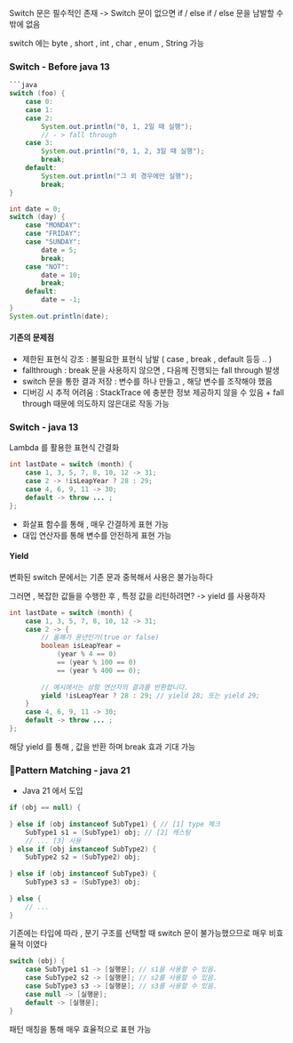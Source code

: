 Switch 문은 필수적인 존재
-> Switch 문이 없으면 if / else if / else 문을 남발할 수 밖에 없음

switch 에는 byte , short , int , char , enum , String 가능
### Switch - Before java 13

```java
```java
switch (foo) {
    case 0:
    case 1:
    case 2:
        System.out.println("0, 1, 2일 때 실행");
        // - > fall through
    case 3:
        System.out.println("0, 1, 2, 3일 때 실행");
        break;
    default:
        System.out.println("그 외 경우에만 실행");
        break;
}
```

```java
int date = 0;  
switch (day) {  
    case "MONDAY":  
    case "FRIDAY":  
    case "SUNDAY":  
        date = 5;  
        break;    
    case "NOT":  
        date = 10;  
        break;    
    default:  
        date = -1;  
}
System.out.println(date);
```
#### 기존의 문제점

- 제한된 표현식 강조 : 불필요한 표현식 남발 ( case , break , default 등등 .. )
- fallthrough : break 문을 사용하지 않으면 , 다음께 진행되는 fall through 발생
- switch 문을 통한 결과 저장 : 변수를 하나 만들고 , 해당 변수를 조작해야 했음
- 디버깅 시 추적 어려움 : StackTrace 에 충분한 정보 제공하지 않을 수 있음 + fall through 때문에 의도하지 않은대로 작동 가능
### Switch - java 13

Lambda 를 활용한 표현식 간결화

```java
int lastDate = switch (month) {
    case 1, 3, 5, 7, 8, 10, 12 -> 31;
    case 2 -> !isLeapYear ? 28 : 29;
    case 4, 6, 9, 11 -> 30;
    default -> throw ... ;
};
```

- 화살표 함수를 통해 , 매우 간결하게 표현 가능
- 대입 연산자를 통해 변수를 안전하게 표현 가능

#### Yield

변화된 switch 문에서는 기존 문과 중복해서 사용은 불가능하다

그러면 , 복잡한 값들을 수행한 후 , 특정 값을 리턴하려면?
-> yield 를 사용하자

```java
int lastDate = switch (month) {
    case 1, 3, 5, 7, 8, 10, 12 -> 31;
    case 2 -> {
        // 올해가 윤년인가(true or false)
        boolean isLeapYear = 
            (year % 4 == 0)
            == (year % 100 == 0)
            == (year % 400 == 0);
        
        // 예시에서는 삼항 연산자의 결과를 반환합니다.
        yield !isLeapYear ? 28 : 29; // yield 28; 또는 yield 29;
    }
    case 4, 6, 9, 11 -> 30;
    default -> throw ... ;
};
```

해당 yield 를 통해 , 값을 반환 하며 break 효과 기대 가능

### Pattern Matching - java 21

- Java 21 에서 도입

```java
if (obj == null) {
    
} else if (obj instanceof SubType1) { // [1] type 체크
    SubType1 s1 = (SubType1) obj; // [2] 캐스팅
    // ... [3] 사용
} else if (obj instanceof SubType2) {
    SubType2 s2 = (SubType2) obj;
    
} else if (obj instanceof SubType3) {
    SubType3 s3 = (SubType3) obj;
    
} else {
    // ...
}
```

기존에는 타입에 따라 , 분기 구조를 선택할 때 switch 문이 불가능했으므로 매우 비효율적 이였다

```java
switch (obj) {
    case SubType1 s1 -> [실행문]; // s1을 사용할 수 있음.
    case SubType2 s2 -> [실행문]; // s2를 사용할 수 있음.
    case SubType3 s3 -> [실행문]; // s3를 사용할 수 있음.
    case null -> [실행문];
    default -> [실행문];
}
```

패턴 매칭을 통해 매우 효율적으로 표현 가능

